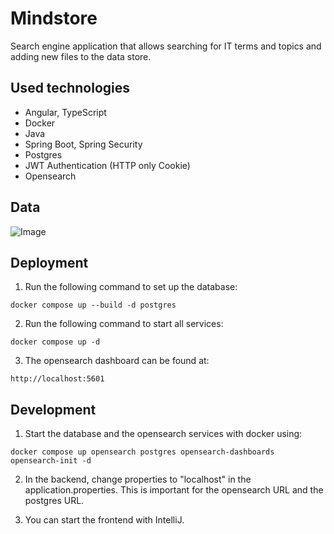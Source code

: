 # Mindstore

Search engine application that allows searching for IT terms and topics and adding new files to the data store.

## Used technologies

- Angular, TypeScript
- Docker
- Java
- Spring Boot, Spring Security
- Postgres
- JWT Authentication (HTTP only Cookie)
- Opensearch

## Data

![Image](https://github.com/user-attachments/assets/3c3477a8-99f1-4513-9d51-c764674fdf69)

## Deployment

1. Run the following command to set up the database:

```
docker compose up --build -d postgres
```

2. Run the following command to start all services: 

```
docker compose up -d 
```

3. The opensearch dashboard can be found at: 

```
http://localhost:5601
```

## Development

1. Start the database and the opensearch services with docker using: 

```
docker compose up opensearch postgres opensearch-dashboards opensearch-init -d
```

2. In the backend, change properties to "localhost" in the application.properties.
This is important for the opensearch URL and the postgres URL. 

3. You can start the frontend with IntelliJ.
